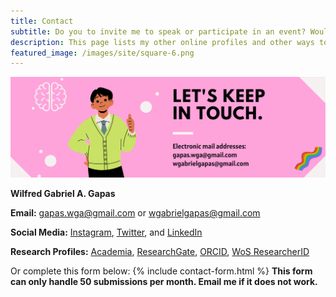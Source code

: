 ```yaml
---
title: Contact
subtitle: Do you to invite me to speak or participate in an event? Would you like to collaborate with me? Do you have questions regarding my presentations and/or research? Do you want to avail my professional services? Let's keep in touch.
description: This page lists my other online profiles and other ways to reach me.
featured_image: /images/site/square-6.png
---
```


![](/images/site/pagebanner/contact.png)

**Wilfred Gabriel A. Gapas**

**Email:** [gapas.wga@gmail.com](mailto:gapas.wga@gmail.com) or [wgabrielgapas@gmail.com](mailto:wgabrielgapas@gmail.com)

**Social Media:** [Instagram](https://www.instagram.com/senseigab), [Twitter](https://www.twitter.com/senseigab), and [LinkedIn](https://www.linkedin.com/in/gapaswga/)

**Research Profiles:** [Academia](https://ust-ph.academia.edu/gapaswga), [ResearchGate](https://www.researchgate.net/profile/Wilfred_Gabriel_Gapas), [ORCID](https://orcid.org/0000-0001-5156-3944), [WoS ResearcherID](https://publons.com/researcher/1753178/wilfred-gabriel-a-gapas/)

Or complete this form below:
{% include contact-form.html %}
**This form can only handle 50 submissions per month. Email me if it does not work.**